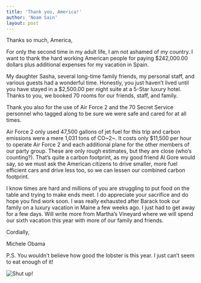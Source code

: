 ```yaml
---
title: 'Thank you, America!'
author: 'Noam Sain'
layout: post
---
```


Thanks so much, America,

For only the second time in my adult life, I am not ashamed of my country. I want to thank the hard working American people for paying $242,000.00 dollars plus additional expenses for my vacation in Spain.

My daughter Sasha, several long-time family friends, my personal staff, and various guests had a wonderful time. Honestly, you just haven’t lived until you have stayed in a $2,500.00 per night suite at a 5-Star luxury hotel. Thanks to you, we booked 70 rooms for our friends, staff, and family.

Thank you also for the use of Air Force 2 and the 70 Secret Service personnel who tagged along to be sure we were safe and cared for at all times.

Air Force 2 only used 47,500 gallons of jet fuel for this trip and carbon emissions were a mere 1,031 tons of CO~2~. It costs only $11,500 per hour to operate Air Force 2 and each additional plane for the other members of our party group. These are only rough estimates, but they are close (who’s counting?). That’s quite a carbon footprint, as my good friend Al Gore would say, so we must ask the American citizens to drive smaller, more fuel efficient cars and drive less too, so we can lessen our combined carbon footprint.

I know times are hard and millions of you are struggling to put food on the table and trying to make ends meet. I do appreciate your sacrifice and do hope you find work soon. I was really exhausted after Barack took our family on a luxury vacation in Maine a few weeks ago. I just had to get away for a few days. Will write more from Martha’s Vineyard where we will spend our sixth vacation this year with more of our family and friends.

Cordially,

Michele Obama

P.S. You wouldn’t believe how good the lobster is this year. I just can’t seem to eat enough of it!

![Shut up!](http://3.bp.blogspot.com/_8aN4krk1nsk/TIFCKLdLywI/AAAAAAAAAfI/zdQndG0U-4g/s320/Mail+Attachment.jpeg "Shut up!")

